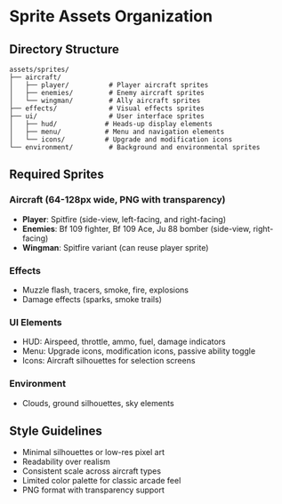 # Sprite Assets Organization

## Directory Structure

```
assets/sprites/
├── aircraft/
│   ├── player/          # Player aircraft sprites
│   ├── enemies/         # Enemy aircraft sprites
│   └── wingman/         # Ally aircraft sprites
├── effects/             # Visual effects sprites
├── ui/                  # User interface sprites
│   ├── hud/            # Heads-up display elements
│   ├── menu/           # Menu and navigation elements
│   └── icons/          # Upgrade and modification icons
└── environment/         # Background and environmental sprites
```

## Required Sprites

### Aircraft (64-128px wide, PNG with transparency)
- **Player**: Spitfire (side-view, left-facing, and right-facing)
- **Enemies**: Bf 109 fighter, Bf 109 Ace, Ju 88 bomber (side-view, right-facing)
- **Wingman**: Spitfire variant (can reuse player sprite)

### Effects
- Muzzle flash, tracers, smoke, fire, explosions
- Damage effects (sparks, smoke trails)

### UI Elements
- HUD: Airspeed, throttle, ammo, fuel, damage indicators
- Menu: Upgrade icons, modification icons, passive ability toggle
- Icons: Aircraft silhouettes for selection screens

### Environment
- Clouds, ground silhouettes, sky elements

## Style Guidelines
- Minimal silhouettes or low-res pixel art
- Readability over realism
- Consistent scale across aircraft types
- Limited color palette for classic arcade feel
- PNG format with transparency support
